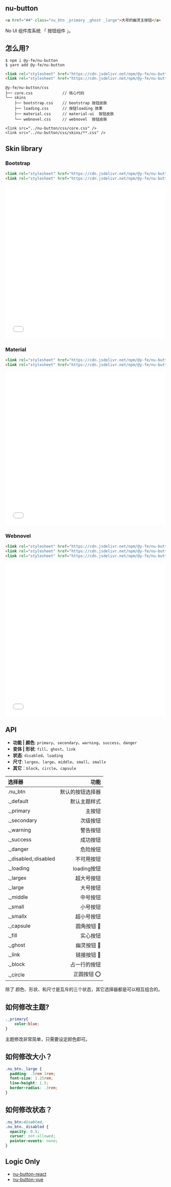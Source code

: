 ## nu-button

```HTML
<a href="##" class="nu_btn _primary _ghost _large">大号的幽灵主按钮</a>
```

No UI 组件库系统 「 按钮组件 」。


## 怎么用?

```
$ npm i @y-fe/nu-button
$ yarn add @y-fe/nu-button
```

```HTML
<link rel="stylesheet" href="https://cdn.jsdelivr.net/npm/@y-fe/nu-button/css/core.min.css">
<link rel="stylesheet" href="https://cdn.jsdelivr.net/npm/@y-fe/nu-button/css/skins/webnovel.min.css">
```

```
@y-fe/nu-button/css
├── core.css             // 核心代码
└── skins
    ├── bootstrap.css    // bootstrap 按钮皮肤
    ├── loading.css      // 按钮loading 效果
    ├── material.css     // material-ui  按钮皮肤
    └── webnovel.css     // webnovel  按钮皮肤
```


```
<link src="../nu-button/css/core.css" />
<link src="../nu-button/css/skins/**.css" />
```

## Skin library


### Bootstrap

```HTMl
<link rel="stylesheet" href="https://cdn.jsdelivr.net/npm/@y-fe/nu-button/css/core.min.css">
<link rel="stylesheet" href="https://cdn.jsdelivr.net/npm/@y-fe/nu-button/css/skins/bootstrap.min.css">
```

<iframe height="480" style="width: 100%;" scrolling="no" title="wbXgba" src="//codepen.io/ziven27/embed/wbXgba/?height=265&theme-id=dark&default-tab=html,result" frameborder="no" allowtransparency="true" allowfullscreen="true">
  See the Pen <a href='https://codepen.io/ziven27/pen/wbXgba/'>wbXgba</a> by ziven27
  (<a href='https://codepen.io/ziven27'>@ziven27</a>) on <a href='https://codepen.io'>CodePen</a>.
</iframe>

### Material

```HTMl
<link rel="stylesheet" href="https://cdn.jsdelivr.net/npm/@y-fe/nu-button/css/core.min.css">
<link rel="stylesheet" href="https://cdn.jsdelivr.net/npm/@y-fe/nu-button/css/skins/material.min.css">
```

<iframe height="480" style="width: 100%;" scrolling="no" title="nu-button-material" src="//codepen.io/ziven27/embed/rgKyap/?height=265&theme-id=dark&default-tab=html,result" frameborder="no" allowtransparency="true" allowfullscreen="true">
  See the Pen <a href='https://codepen.io/ziven27/pen/rgKyap/'>nu-button-material</a> by ziven27
  (<a href='https://codepen.io/ziven27'>@ziven27</a>) on <a href='https://codepen.io'>CodePen</a>.
</iframe>


### Webnovel

```HTMl
<link rel="stylesheet" href="https://cdn.jsdelivr.net/npm/@y-fe/nu-button/css/core.min.css">
<link rel="stylesheet" href="https://cdn.jsdelivr.net/npm/@y-fe/nu-button/css/skins/loading.min.css">
<link rel="stylesheet" href="https://cdn.jsdelivr.net/npm/@y-fe/nu-button/css/skins/webnovel.min.css">
```

<iframe height="480" style="width: 100%;" scrolling="no" title="nu-button-webnovel" src="//codepen.io/ziven27/embed/byKqEe/?height=265&theme-id=dark&default-tab=html,result" frameborder="no" allowtransparency="true" allowfullscreen="true">
  See the Pen <a href='https://codepen.io/ziven27/pen/byKqEe/'>nu-button-webnovel</a> by ziven27
  (<a href='https://codepen.io/ziven27'>@ziven27</a>) on <a href='https://codepen.io'>CodePen</a>.
</iframe>



## API

- **功能 | 颜色**: `primary`、`secondary`、`warning`、`success`、`danger`
- **变体 | 形状**: `fill`、`ghost`、`link`
- **状态**: `disabled`、`loading`
- **尺寸**: `largex`、`large`、`middle`、`small`、`smallx`
- **其它**：`block`、`circle`、`capsule`

| 选择器      |  功能 |
|:-------------|------:|
| .nu_btn | 默认的按钮选择器 |
| ._default | 默认主题样式 |
| ._primary | 主按钮 |
| ._secondary | 次级按钮 |
| ._warning | 警告按钮 |
| ._success | 成功按钮 |
| ._danger | 危险按钮 |
| ._disabled,:disabled | 不可用按钮 |
| ._loading | loading按钮 |
| ._largex | 超大号按钮 |
| ._large | 大号按钮 |
| ._middle | 中号按钮 |
| ._small | 小号按钮 |
| ._smallx | 超小号按钮 |
| ._capsule | 圆角按钮 💊 |
| ._fill | 实心按钮 |
| ._ghost | 幽灵按钮 👻 |
| ._link | 链接按钮 🔗 |
| ._block | 占一行的按钮 |
| ._circle | 正圆按钮 ⭕️ |

除了 颜色、形状、和尺寸是互斥的三个状态，其它选择器都是可以相互组合的。

## 如何修改主题?

```css
._primary{
    color:blue;
}
```

主题修改非常简单，只需要设定颜色即可。

## 如何修改大小？

```css
.nu_btn._large {
  padding: .5rem 1rem;
  font-size: 1.25rem;
  line-height: 1.5;
  border-radius: .3rem;
}
```

## 如何修改状态？

```css
.nu_btn:disabled,
.nu_btn._disabled {
  opacity: 0.5;
  cursor: not-allowed;
  pointer-events: none;
}
```


## Logic Only

- [nu-button-react](https://yued-fe.github.io/nu-react/packages/button)
- [nu-button-vue](https://yued-fe.github.io/nu-vue/packages/button)
